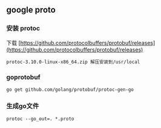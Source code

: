 ## google proto

### 安装 protoc
下载 
[https://github.com/protocolbuffers/protobuf/releases](https://github.com/protocolbuffers/protobuf/releases)

    protoc-3.10.0-linux-x86_64.zip 解压安装到/usr/local
### goprotobuf
    go get github.com/golang/protobuf/protoc-gen-go
    
### 生成go文件
    protoc --go_out=. *.proto